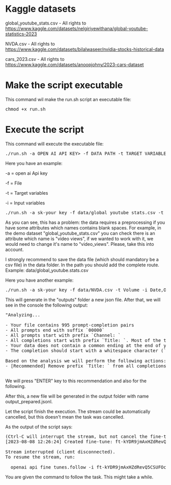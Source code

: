 
# Kaggle datasets
global_youtube_stats.csv - All rights to https://www.kaggle.com/datasets/nelgiriyewithana/global-youtube-statistics-2023

NVDA.csv - All rights to https://www.kaggle.com/datasets/bilalwaseer/nvidia-stocks-historical-data

cars_2023.csv - All rights to https://www.kaggle.com/datasets/anoopjohny/2023-cars-dataset 

# Make the script executable

This command wil make the run.sh script an executable file:
<pre>
chmod +x run.sh
</pre>

# Execute the script

This command will execute the executable file:

<pre>
./run.sh -a OPEN_AI_API_KEY> -f DATA_PATH -t TARGET_VARIABLES -i INPUT_VARIABLES
</pre>

Here you have an example:

-a = open ai Api key

-f = File

-t = Target variables

-i = Input variables


<pre>
./run.sh -a sk-your_key -f data/global_youtube_stats.csv -t Title,Uploads -i channel_type,Category,Subscribers
</pre>

As you can see, this has a problem: the data requires a preprocessing if you have some attributes which names contains blank spaces. For example, in the demo dataset "global_youtube_stats.csv" you can check there is an attribute which name is "video views", if we wanted to work with it, we would need to change it's name to "video_views". Please, take this into account.

I strongly recommend to save the data file (which should mandatory be a csv file) in the data folder. In the path you should add the complete route. Example: data/global_youtube.stats.csv

Here you have another example:
<pre>
./run.sh -a sk-your_key -f data/NVDA.csv -t Volume -i Date,Open,High,Low,Close
</pre>


This will generate in the "outputs" folder a new json file. After that, we will see in the console the following output: 

<pre>
"Analyzing...

- Your file contains 995 prompt-completion pairs
- All prompts end with suffix `00000`
- All prompts start with prefix `Channel: `
- All completions start with prefix `Title: `. Most of the time you should only add the output data into the completion, without any prefix
- Your data does not contain a common ending at the end of your completions. Having a common ending string appended to the end of the completion makes it clearer to the fine-tuned model where the completion should end. See https://platform.openai.com/docs/guides/fine-tuning/preparing-your-dataset for more detail and examples.
- The completion should start with a whitespace character (` `). This tends to produce better results due to the tokenization we use. See https://platform.openai.com/docs/guides/fine-tuning/preparing-your-dataset for more details

Based on the analysis we will perform the following actions:
- [Recommended] Remove prefix `Title: ` from all completions [Y/n]: "

</pre>


We will press "ENTER" key to this recommendation and also for the following.

After this, a new file will be generated in the output folder with name output_prepared.jsonl.

Let the script finish the execution. The stream could be automatically cancelled, but this doesn't mean the task was cancelled.

As the output of the script says:
<pre>
(Ctrl-C will interrupt the stream, but not cancel the fine-tune)
[2023-08-08 12:26:24] Created fine-tune: ft-kYDR9jmAxHZdRevQ5CSUFOcq

Stream interrupted (client disconnected).
To resume the stream, run:

  openai api fine_tunes.follow -i ft-kYDR9jmAxHZdRevQ5CSUFOcq
</pre>

You are given the command to follow the task. This might take a while.